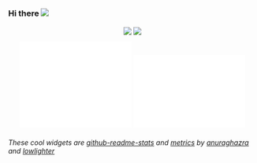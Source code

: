### Hi there <img src="https://media.giphy.com/media/hvRJCLFzcasrR4ia7z/giphy.gif" width="22px">
<p align="center">
  <img align="center" src="https://github-readme-stats.vercel.app/api/top-langs/?username=krish120003&layout=compact&theme=transparent&langs_count=6&card_width=255&exclude_repo=course_notes"/>
  <img align="center" src="https://github-readme-stats.vercel.app/api?username=krish120003&theme=transparent&show_icons=true&hide=issues"/>
</p>

<div align="center">
  <img alt="GitHub Metrics" src="/github-metrics.svg" width="45%"/>
  <img alt="Commit Metrics" src="/metrics.plugin.isocalendar.fullyear.svg"width="45%"/>
<!--   <img alt="LeetCode Metrics" src="/metrics.plugin.leetcode.svg" width="33%"/> -->
</div>

###### These cool widgets are [github-readme-stats](https://github.com/anuraghazra/github-readme-stats) and [metrics](https://github.com/lowlighter/metrics) by [anuraghazra](https://github.com/anuraghazra) and [lowlighter](https://github.com/lowlighter)

<!--
**fvcci/fvcci** is a ✨ _special_ ✨ repository because its `README.md` (this file) appears on your GitHub profile.

Here are some ideas to get you started:

- 🔭 I’m currently working on ...
- 🌱 I’m currently learning ...
- 👯 I’m looking to collaborate on ...
- 🤔 I’m looking for help with ...
- 💬 Ask me about ...
- 📫 How to reach me: ...
- 😄 Pronouns: ...
- ⚡ Fun fact: ...
-->
